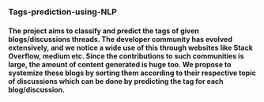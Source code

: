 ### Tags-prediction-using-NLP

#### The project aims to classify and predict the tags of given blogs/discussions threads. The developer community has evolved extensively, and we notice a wide use of this through websites like Stack Overflow, medium etc. Since the contributions to such communities is large, the amount of content generated is huge too. We propose to systemize these blogs by sorting them according to their respective topic of discussions which can be done by predicting the tag for each blog/discussion.
